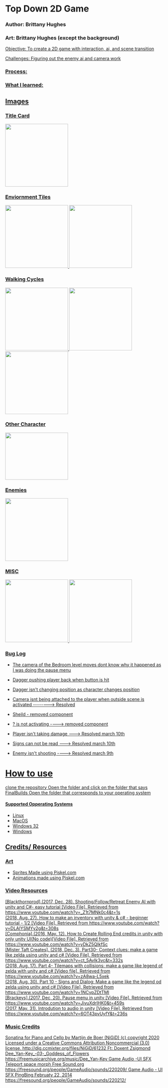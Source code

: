 # Top Down 2D Game
### Author: Brittany Hughes 
### Art: Brittany Hughes (except the background)
<u>
Objective: To create a 2D game with interaction, ai, and scene transition

Challenges: Figuring out the enemy ai and camera work

### Process:  

### What I learned: 
 

## Images
### Title Card
<img src = "https://github.com/B-Nicole/Unity_2D-Project/assets/43286085/5bfcfad6-b2c6-4ffe-915c-7e88f438fbb4" width="200" height="200">

### Enviornment Tiles
<img src = "https://github.com/B-Nicole/Unity_2D-Project/assets/43286085/daf9a0a9-3274-4e3e-9814-a26417224e1d" width="200" height="200">
<img src = "https://github.com/B-Nicole/Unity_2D-Project/assets/43286085/6df454a2-6bb2-455f-8fc4-a508cae94453" width="200" height="200">

### Walking Cycles
<img src = "https://github.com/B-Nicole/Unity_2D-Project/assets/43286085/f22bd521-e748-4859-bd28-1175a8ef6c8b" width="200" height="200">
<img src = "https://github.com/B-Nicole/Unity_2D-Project/assets/43286085/370eaf98-b51d-4285-bd8e-56d527e7c560" width="200" height="200">
<img src = "https://github.com/B-Nicole/Unity_2D-Project/assets/43286085/f6e59a34-14aa-4c41-be2f-aad124f5f8ee" width="200" height="200">

### Other Character
<img src = "https://github.com/B-Nicole/Unity_2D-Project/assets/43286085/c0e55d05-63b5-4301-b967-b7ad7266eddf" width="200" height="150">

### Enemies
<img src = "https://github.com/B-Nicole/Unity_2D-Project/assets/43286085/9c6ef8c6-f2ee-4977-bef9-505e51dc53cf" width="200" height="200">


### MISC
<img src = "https://github.com/B-Nicole/Unity_2D-Project/assets/43286085/a16b8d16-d8ab-48df-aa78-43caeb2304d8" width="200" height="200">
<img src = "https://github.com/B-Nicole/Unity_2D-Project/assets/43286085/dedf90c4-86ea-44f6-b04a-7af8841d94f9" width="200" height="200">


### Bug Log
 - The camera of the Bedroom level moves dont know why it happened as I was doing the pause menu
 - Dagger pushing player back when button is hit
 - Dagger isn't changing position as character changes position 

 - Camera isnt being attached to the player when outside scene is activated --------> Resolved
 - Sheild - removed component
 - ? is not activating ----> removed component
 - Player isn't taking damage ---> Resolved march 10th  
 - Signs can not be read ---> Resolved march 10th 
 - Enemy isn't shooting ----> Resolved march 9th 
 
# How to use
clone the repository
Open the folder and click on the folder that says FinalBuilds
Open the folder that corresponds to your operating system

#### Supported Opperating Systems
<ul>
 <li>Linux</li> 
 <li>MacOS</li>
 <li>Windows 32</li>
 <li>Windows</li>
</ul>

## Credits/ Resources
### Art
- Sprites Made using Piskel.com 
- Animations made using Piskel.com

### Video Resources
[Blackthornprod].(2017, Dec. 28). Shooting/Follow/Retreat Enemy AI with unity and C#- easy tutorial [Video File]. Retrieved from https://www.youtube.com/watch?v=_Z1t7MNk0c4&t=1s <br>
                 (2018, Aug. 27). How to make an inventory with unity & c# - beginner tutorial - 1/2 [Video File]. Retrieved from https://www.youtube.com/watch?v=DLAIYSMYy2g&t=308s <br>
[Comphonia].(2016, May. 12). How to Create Rolling End credits in unity with only unity UI(No code)[Video File]. Retrieved from https://www.youtube.com/watch?v=yDkZ5QIkfSc <br>
[Mister Taft Creates]. (2018, Dec. 3). Part30- Context clues: make a game like zelda using unity and c# [Video File]. Retrieved from https://www.youtube.com/watch?v=ct_5AvIk3vc&t=332s <br>
                       (2018, Aug. 17). Part 4- Tilemaps with collisions: make a game like legend of zelda with unity and c# [Video file]. Retrieved from https://www.youtube.com/watch?v=zA8wa-L5xek <br>
                       (2018, Aug. 30). Part 10 - Signs and Dialog: Make a game like the legend od zelda using unity and c# [Video File]. Retrieved from https://www.youtube.com/watch?v=1NCvpZDtTMI <br>
[Brackeys].(2017, Dec, 20). Pause menu in unity [Video File]. Retrieved from https://www.youtube.com/watch?v=JivuXdrIHK0&t=459s <br>
           (2017, May. 31). Introdution to audio in unity [Video File]. Retrieved from https://www.youtube.com/watch?v=6OT43pvUyfY&t=236s <br>

### Music Credits
Sonatina for Piano and Cello by Martijn de Boer (NiGiD) (c) copyright 2020 Licensed under a Creative Commons Attribution Noncommercial  (3.0) license. http://dig.ccmixter.org/files/NiGiD/61232 Ft: Doxent Zsigmond
Dee_Yan-Key_-_03_-_Goddess_of_Flowers https://freemusicarchive.org/music/Dee_Yan-Key
Game Audio -UI SFX Teleport space morph Free Sound.org https://freesound.org/people/GameAudio/sounds/220209/
Game Audio - UI SFX PingBing Februaty 22, 2014 https://freesound.org/people/GameAudio/sounds/220212/
